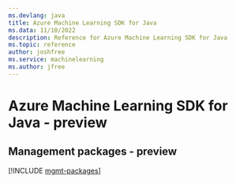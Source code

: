 ```yaml
---
ms.devlang: java
title: Azure Machine Learning SDK for Java
ms.data: 11/10/2022
description: Reference for Azure Machine Learning SDK for Java
ms.topic: reference
author: joshfree
ms.service: machinelearning
ms.author: jfree
---
```

# Azure Machine Learning SDK for Java - preview

## Management packages - preview
[!INCLUDE [mgmt-packages](machine-learning-mgmt-index.md)]